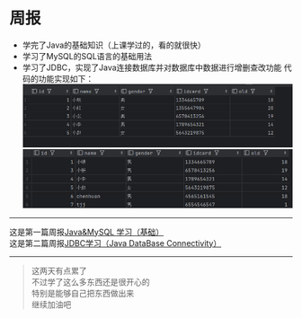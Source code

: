 # 周报
+ 学完了Java的基础知识（上课学过的，看的就很快）  
+ 学习了MySQL的SQL语言的基础用法
+ 学习了JDBC，实现了Java连接数据库并对数据库中数据进行增删查改功能
代码的功能实现如下：
![修改前](修改前.png)
![修改后](修改后.png)
***
这是第一篇周报[Java&MySQL 学习（基础）](https://blog.csdn.net/hycccccch/article/details/140135851?spm=1001.2014.3001.5502)  
这是第二篇周报[JDBC学习（Java DataBase Connectivity）](https://blog.csdn.net/hycccccch/article/details/140149291?spm=1001.2014.3001.5502)
***
>这两天有点累了  
>不过学了这么多东西还是很开心的  
>特别是能够自己把东西做出来  
>继续加油吧